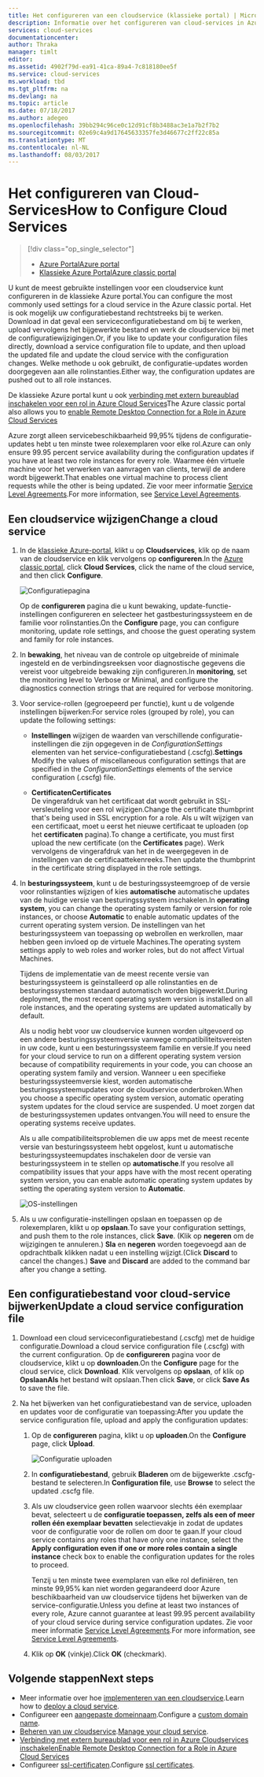 ```yaml
---
title: Het configureren van een cloudservice (klassieke portal) | Microsoft Docs
description: Informatie over het configureren van cloud-services in Azure. Informatie over het bijwerken van de configuratie van de cloud-service en het configureren van externe toegang tot de rolinstanties.
services: cloud-services
documentationcenter: 
author: Thraka
manager: timlt
editor: 
ms.assetid: 4902f79d-ea91-41ca-89a4-7c818180ee5f
ms.service: cloud-services
ms.workload: tbd
ms.tgt_pltfrm: na
ms.devlang: na
ms.topic: article
ms.date: 07/18/2017
ms.author: adegeo
ms.openlocfilehash: 39bb294c96ce0c12d91cf8b3488ac3e1a7b2f7b2
ms.sourcegitcommit: 02e69c4a9d17645633357fe3d46677c2ff22c85a
ms.translationtype: MT
ms.contentlocale: nl-NL
ms.lasthandoff: 08/03/2017
---
```

# <a name="how-to-configure-cloud-services"></a><span data-ttu-id="e8a8c-104">Het configureren van Cloud-Services</span><span class="sxs-lookup"><span data-stu-id="e8a8c-104">How to Configure Cloud Services</span></span>
> [!div class="op_single_selector"]
> * [<span data-ttu-id="e8a8c-105">Azure Portal</span><span class="sxs-lookup"><span data-stu-id="e8a8c-105">Azure portal</span></span>](cloud-services-how-to-configure-portal.md)
> * [<span data-ttu-id="e8a8c-106">Klassieke Azure Portal</span><span class="sxs-lookup"><span data-stu-id="e8a8c-106">Azure classic portal</span></span>](cloud-services-how-to-configure.md)
> 
> 

<span data-ttu-id="e8a8c-107">U kunt de meest gebruikte instellingen voor een cloudservice kunt configureren in de klassieke Azure portal.</span><span class="sxs-lookup"><span data-stu-id="e8a8c-107">You can configure the most commonly used settings for a cloud service in the Azure classic portal.</span></span> <span data-ttu-id="e8a8c-108">Het is ook mogelijk uw configuratiebestand rechtstreeks bij te werken. Download in dat geval een serviceconfiguratiebestand om bij te werken, upload vervolgens het bijgewerkte bestand en werk de cloudservice bij met de configuratiewijzigingen.</span><span class="sxs-lookup"><span data-stu-id="e8a8c-108">Or, if you like to update your configuration files directly, download a service configuration file to update, and then upload the updated file and update the cloud service with the configuration changes.</span></span> <span data-ttu-id="e8a8c-109">Welke methode u ook gebruikt, de configuratie-updates worden doorgegeven aan alle rolinstanties.</span><span class="sxs-lookup"><span data-stu-id="e8a8c-109">Either way, the configuration updates are pushed out to all role instances.</span></span>

<span data-ttu-id="e8a8c-110">De klassieke Azure portal kunt u ook [verbinding met extern bureaublad inschakelen voor een rol in Azure Cloud Services](cloud-services-role-enable-remote-desktop.md)</span><span class="sxs-lookup"><span data-stu-id="e8a8c-110">The Azure classic portal also allows you to [enable Remote Desktop Connection for a Role in Azure Cloud Services](cloud-services-role-enable-remote-desktop.md)</span></span>

<span data-ttu-id="e8a8c-111">Azure zorgt alleen servicebeschikbaarheid 99,95% tijdens de configuratie-updates hebt u ten minste twee rolexemplaren voor elke rol.</span><span class="sxs-lookup"><span data-stu-id="e8a8c-111">Azure can only ensure 99.95 percent service availability during the configuration updates if you have at least two role instances for every role.</span></span> <span data-ttu-id="e8a8c-112">Waarmee één virtuele machine voor het verwerken van aanvragen van clients, terwijl de andere wordt bijgewerkt.</span><span class="sxs-lookup"><span data-stu-id="e8a8c-112">That enables one virtual machine to process client requests while the other is being updated.</span></span> <span data-ttu-id="e8a8c-113">Zie voor meer informatie [Service Level Agreements](https://azure.microsoft.com/support/legal/sla/).</span><span class="sxs-lookup"><span data-stu-id="e8a8c-113">For more information, see [Service Level Agreements](https://azure.microsoft.com/support/legal/sla/).</span></span>

## <a name="change-a-cloud-service"></a><span data-ttu-id="e8a8c-114">Een cloudservice wijzigen</span><span class="sxs-lookup"><span data-stu-id="e8a8c-114">Change a cloud service</span></span>
1. <span data-ttu-id="e8a8c-115">In de [klassieke Azure-portal](http://manage.windowsazure.com/), klikt u op **Cloudservices**, klik op de naam van de cloudservice en klik vervolgens op **configureren**.</span><span class="sxs-lookup"><span data-stu-id="e8a8c-115">In the [Azure classic portal](http://manage.windowsazure.com/), click **Cloud Services**, click the name of the cloud service, and then click **Configure**.</span></span>
   
    ![Configuratiepagina](./media/cloud-services-how-to-configure/CloudServices_ConfigurePage1.png)
   
    <span data-ttu-id="e8a8c-117">Op de **configureren** pagina die u kunt bewaking, update-functie-instellingen configureren en selecteer het gastbesturingssysteem en de familie voor rolinstanties.</span><span class="sxs-lookup"><span data-stu-id="e8a8c-117">On the **Configure** page, you can configure monitoring, update role settings, and choose the guest operating system and family for role instances.</span></span> 
2. <span data-ttu-id="e8a8c-118">In **bewaking**, het niveau van de controle op uitgebreide of minimale ingesteld en de verbindingsreeksen voor diagnostische gegevens die vereist voor uitgebreide bewaking zijn configureren.</span><span class="sxs-lookup"><span data-stu-id="e8a8c-118">In **monitoring**, set the monitoring level to Verbose or Minimal, and configure the diagnostics connection strings that are required for verbose monitoring.</span></span>
3. <span data-ttu-id="e8a8c-119">Voor service-rollen (gegroepeerd per functie), kunt u de volgende instellingen bijwerken:</span><span class="sxs-lookup"><span data-stu-id="e8a8c-119">For service roles (grouped by role), you can update the following settings:</span></span>
   
    * <span data-ttu-id="e8a8c-120">**Instellingen** wijzigen de waarden van verschillende configuratie-instellingen die zijn opgegeven in de *ConfigurationSettings* elementen van het service-configuratiebestand (.cscfg).</span><span class="sxs-lookup"><span data-stu-id="e8a8c-120">**Settings** Modify the values of miscellaneous configuration settings that are specified in the *ConfigurationSettings* elements of the service configuration (.cscfg) file.</span></span>

    * <span data-ttu-id="e8a8c-121">**Certificaten**</span><span class="sxs-lookup"><span data-stu-id="e8a8c-121">**Certificates**</span></span>  
        <span data-ttu-id="e8a8c-122">De vingerafdruk van het certificaat dat wordt gebruikt in SSL-versleuteling voor een rol wijzigen.</span><span class="sxs-lookup"><span data-stu-id="e8a8c-122">Change the certificate thumbprint that's being used in SSL encryption for a role.</span></span> <span data-ttu-id="e8a8c-123">Als u wilt wijzigen van een certificaat, moet u eerst het nieuwe certificaat te uploaden (op het **certificaten** pagina).</span><span class="sxs-lookup"><span data-stu-id="e8a8c-123">To change a certificate, you must first upload the new certificate (on the **Certificates** page).</span></span> <span data-ttu-id="e8a8c-124">Werk vervolgens de vingerafdruk van het in de weergegeven in de instellingen van de certificaattekenreeks.</span><span class="sxs-lookup"><span data-stu-id="e8a8c-124">Then update the thumbprint in the certificate string displayed in the role settings.</span></span>
4. <span data-ttu-id="e8a8c-125">In **besturingssysteem**, kunt u de besturingssysteemgroep of de versie voor rolinstanties wijzigen of kies **automatische** automatische updates van de huidige versie van besturingssysteem inschakelen.</span><span class="sxs-lookup"><span data-stu-id="e8a8c-125">In **operating system**, you can change the operating system family or version for role instances, or choose **Automatic** to enable automatic updates of the current operating system version.</span></span> <span data-ttu-id="e8a8c-126">De instellingen van het besturingssysteem van toepassing op webrollen en werkrollen, maar hebben geen invloed op de virtuele Machines.</span><span class="sxs-lookup"><span data-stu-id="e8a8c-126">The operating system settings apply to web roles and worker roles, but do not affect Virtual Machines.</span></span>
   
    <span data-ttu-id="e8a8c-127">Tijdens de implementatie van de meest recente versie van besturingssysteem is geïnstalleerd op alle rolinstanties en de besturingssystemen standaard automatisch worden bijgewerkt.</span><span class="sxs-lookup"><span data-stu-id="e8a8c-127">During deployment, the most recent operating system version is installed on all role instances, and the operating systems are updated automatically by default.</span></span> 
   
    <span data-ttu-id="e8a8c-128">Als u nodig hebt voor uw cloudservice kunnen worden uitgevoerd op een andere besturingssysteemversie vanwege compatibiliteitsvereisten in uw code, kunt u een besturingssysteem familie en versie.</span><span class="sxs-lookup"><span data-stu-id="e8a8c-128">If you need for your cloud service to run on a different operating system version because of compatibility requirements in your code, you can choose an operating system family and version.</span></span> <span data-ttu-id="e8a8c-129">Wanneer u een specifieke besturingssysteemversie kiest, worden automatische besturingssysteemupdates voor de cloudservice onderbroken.</span><span class="sxs-lookup"><span data-stu-id="e8a8c-129">When you choose a specific operating system version, automatic operating system updates for the cloud service are suspended.</span></span> <span data-ttu-id="e8a8c-130">U moet zorgen dat de besturingssystemen updates ontvangen.</span><span class="sxs-lookup"><span data-stu-id="e8a8c-130">You will need to ensure the operating systems receive updates.</span></span>
   
    <span data-ttu-id="e8a8c-131">Als u alle compatibiliteitsproblemen die uw apps met de meest recente versie van besturingssysteem hebt opgelost, kunt u automatische besturingssysteemupdates inschakelen door de versie van besturingssysteem in te stellen op **automatische**.</span><span class="sxs-lookup"><span data-stu-id="e8a8c-131">If you resolve all compatibility issues that your apps have with the most recent operating system version, you can enable automatic operating system updates by setting the operating system version to **Automatic**.</span></span> 
   
    ![OS-instellingen](./media/cloud-services-how-to-configure/CloudServices_ConfigurePage_OSSettings.png)
5. <span data-ttu-id="e8a8c-133">Als u uw configuratie-instellingen opslaan en toepassen op de rolexemplaren, klikt u op **opslaan**.</span><span class="sxs-lookup"><span data-stu-id="e8a8c-133">To save your configuration settings, and push them to the role instances, click **Save**.</span></span> <span data-ttu-id="e8a8c-134">(Klik op **negeren** om de wijzigingen te annuleren.) **Sla** en **negeren** worden toegevoegd aan de opdrachtbalk klikken nadat u een instelling wijzigt.</span><span class="sxs-lookup"><span data-stu-id="e8a8c-134">(Click **Discard** to cancel the changes.) **Save** and **Discard** are added to the command bar after you change a setting.</span></span>

## <a name="update-a-cloud-service-configuration-file"></a><span data-ttu-id="e8a8c-135">Een configuratiebestand voor cloud-service bijwerken</span><span class="sxs-lookup"><span data-stu-id="e8a8c-135">Update a cloud service configuration file</span></span>
1. <span data-ttu-id="e8a8c-136">Download een cloud serviceconfiguratiebestand (.cscfg) met de huidige configuratie.</span><span class="sxs-lookup"><span data-stu-id="e8a8c-136">Download a cloud service configuration file (.cscfg) with the current configuration.</span></span> <span data-ttu-id="e8a8c-137">Op de **configureren** pagina voor de cloudservice, klikt u op **downloaden**.</span><span class="sxs-lookup"><span data-stu-id="e8a8c-137">On the **Configure** page for the cloud service, click **Download**.</span></span> <span data-ttu-id="e8a8c-138">Klik vervolgens op **opslaan**, of klik op **OpslaanAls** het bestand wilt opslaan.</span><span class="sxs-lookup"><span data-stu-id="e8a8c-138">Then click **Save**, or click **Save As** to save the file.</span></span>
2. <span data-ttu-id="e8a8c-139">Na het bijwerken van het configuratiebestand van de service, uploaden en updates voor de configuratie van toepassing:</span><span class="sxs-lookup"><span data-stu-id="e8a8c-139">After you update the service configuration file, upload and apply the configuration updates:</span></span>
   
   1. <span data-ttu-id="e8a8c-140">Op de **configureren** pagina, klikt u op **uploaden**.</span><span class="sxs-lookup"><span data-stu-id="e8a8c-140">On the **Configure** page, click **Upload**.</span></span>
      
       ![Configuratie uploaden](./media/cloud-services-how-to-configure/CloudServices_UploadConfigFile.png)
   2. <span data-ttu-id="e8a8c-142">In **configuratiebestand**, gebruik **Bladeren** om de bijgewerkte .cscfg-bestand te selecteren.</span><span class="sxs-lookup"><span data-stu-id="e8a8c-142">In **Configuration file**, use **Browse** to select the updated .cscfg file.</span></span>
   3. <span data-ttu-id="e8a8c-143">Als uw cloudservice geen rollen waarvoor slechts één exemplaar bevat, selecteert u de **configuratie toepassen, zelfs als een of meer rollen één exemplaar bevatten** selectievakje in zodat de updates voor de configuratie voor de rollen om door te gaan.</span><span class="sxs-lookup"><span data-stu-id="e8a8c-143">If your cloud service contains any roles that have only one instance, select the **Apply configuration even if one or more roles contain a single instance** check box to enable the configuration updates for the roles to proceed.</span></span>
      
       <span data-ttu-id="e8a8c-144">Tenzij u ten minste twee exemplaren van elke rol definiëren, ten minste 99,95% kan niet worden gegarandeerd door Azure beschikbaarheid van uw cloudservice tijdens het bijwerken van de service-configuratie.</span><span class="sxs-lookup"><span data-stu-id="e8a8c-144">Unless you define at least two instances of every role, Azure cannot guarantee at least 99.95 percent availability of your cloud service during service configuration updates.</span></span> <span data-ttu-id="e8a8c-145">Zie voor meer informatie [Service Level Agreements](https://azure.microsoft.com/support/legal/sla/).</span><span class="sxs-lookup"><span data-stu-id="e8a8c-145">For more information, see [Service Level Agreements](https://azure.microsoft.com/support/legal/sla/).</span></span>
   4. <span data-ttu-id="e8a8c-146">Klik op **OK** (vinkje).</span><span class="sxs-lookup"><span data-stu-id="e8a8c-146">Click **OK** (checkmark).</span></span> 

## <a name="next-steps"></a><span data-ttu-id="e8a8c-147">Volgende stappen</span><span class="sxs-lookup"><span data-stu-id="e8a8c-147">Next steps</span></span>
* <span data-ttu-id="e8a8c-148">Meer informatie over hoe [implementeren van een cloudservice](cloud-services-how-to-create-deploy.md).</span><span class="sxs-lookup"><span data-stu-id="e8a8c-148">Learn how to [deploy a cloud service](cloud-services-how-to-create-deploy.md).</span></span>
* <span data-ttu-id="e8a8c-149">Configureer een [aangepaste domeinnaam](cloud-services-custom-domain-name.md).</span><span class="sxs-lookup"><span data-stu-id="e8a8c-149">Configure a [custom domain name](cloud-services-custom-domain-name.md).</span></span>
* <span data-ttu-id="e8a8c-150">[Beheren van uw cloudservice](cloud-services-how-to-manage.md).</span><span class="sxs-lookup"><span data-stu-id="e8a8c-150">[Manage your cloud service](cloud-services-how-to-manage.md).</span></span>
* [<span data-ttu-id="e8a8c-151">Verbinding met extern bureaublad voor een rol in Azure Cloudservices inschakelen</span><span class="sxs-lookup"><span data-stu-id="e8a8c-151">Enable Remote Desktop Connection for a Role in Azure Cloud Services</span></span>](cloud-services-role-enable-remote-desktop.md)
* <span data-ttu-id="e8a8c-152">Configureer [ssl-certificaten](cloud-services-configure-ssl-certificate.md).</span><span class="sxs-lookup"><span data-stu-id="e8a8c-152">Configure [ssl certificates](cloud-services-configure-ssl-certificate.md).</span></span>

